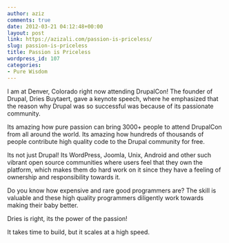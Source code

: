 ```yaml
---
author: aziz
comments: true
date: 2012-03-21 04:12:48+00:00
layout: post
link: https://azizali.com/passion-is-priceless/
slug: passion-is-priceless
title: Passion is Priceless
wordpress_id: 107
categories:
- Pure Wisdom
---
```


I am at Denver, Colorado right now attending DrupalCon! The founder of Drupal, Dries Buytaert, gave a keynote speech, where he emphasized that the reason why Drupal was so successful was because of its passionate community.

Its amazing how pure passion can bring 3000+ people to attend DrupalCon from all around the world. Its amazing how hundreds of thousands of people contribute high quality code to the Drupal community for free.

Its not just Drupal! Its WordPress, Joomla, Unix, Android and other such vibrant open source communities where users feel that they own the platform, which makes them do hard work on it since they have a feeling of ownership and responsibility towards it.

Do you know how expensive and rare good programmers are? The skill is valuable and these high quality programmers diligently work towards making their baby better.

Dries is right, its the power of the passion!

It takes time to build, but it scales at a high speed.
